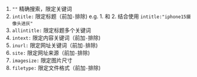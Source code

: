 1. `""` 精确搜索，限定关键词
2. `intitle:` 限定标题（前加`-`排除)
e.g.    1. 和 2. 结合使用 `intitle:"iphone15摄像头进灰"`
3. `allintitle:` 限定标题多个关键词
4. `intext:` 限定内容关键词（前加`-`排除)
5. `inurl:` 限定网址关键词（前加`-`排除)
6. `site:` 限定网址来源（前加`-`排除)
7. `imagesize:` 限定图片尺寸
8. `filetype:` 限定文件格式（前加`-`排除)